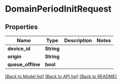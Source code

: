 # DomainPeriodInitRequest

## Properties

Name | Type | Description | Notes
------------ | ------------- | ------------- | -------------
**device_id** | **String** |  |
**origin** | **String** |  |
**queue_offline** | **bool** |  |

[[Back to Model list]](../README.md#documentation-for-models) [[Back to API list]](../README.md#documentation-for-api-endpoints) [[Back to README]](../README.md)
